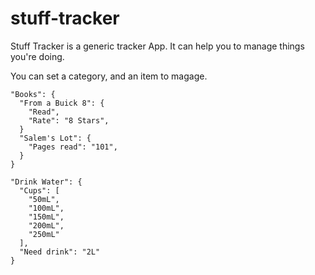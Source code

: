 # stuff-tracker
Stuff Tracker is a generic tracker App. It can help you to manage things you're doing.

You can set a category, and an item to magage.

    "Books": {
      "From a Buick 8": {
        "Read",
        "Rate": "8 Stars",
      }
      "Salem's Lot": {
        "Pages read": "101",
      }
    }
    
    "Drink Water": {
      "Cups": [
        "50mL",
        "100mL",
        "150mL",
        "200mL",
        "250mL"
      ],
      "Need drink": "2L"
    }
